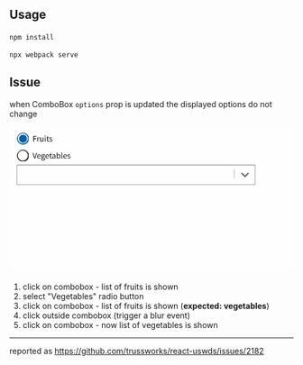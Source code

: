 ## Usage

`npm install`

`npx webpack serve`

## Issue

when ComboBox `options` prop is updated the displayed options do not change

![gif demonstrating issue](demo.gif)

1. click on combobox - list of fruits is shown
2. select "Vegetables" radio button
3. click on combobox - list of fruits is shown (**expected: vegetables**)
4. click outside combobox (trigger a blur event)
5. click on combobox - now list of vegetables is shown

---

reported as https://github.com/trussworks/react-uswds/issues/2182

